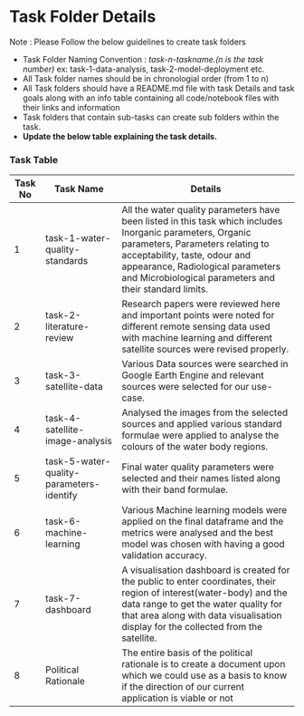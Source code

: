 # Task Folder Details

Note : Please Follow the below guidelines to create task folders
- Task Folder Naming Convention : _task-n-taskname.(n is the task number)_  ex: task-1-data-analysis, task-2-model-deployment etc.
- All Task folder names should be in chronologial order (from 1 to n)
- All Task folders should have a README.md file with task Details and task goals along with an info table containing all code/notebook files with their links and information
- Task folders that contain sub-tasks can create sub folders within the task.
- __Update the below table explaining the task details.__

### Task Table

| Task No| Task Name | Details |
|-|-|-|
|1| task-1-water-quality-standards |All the water quality parameters have been listed in this task which includes Inorganic parameters, Organic parameters, Parameters relating to acceptability, taste, odour and appearance, Radiological parameters and Microbiological parameters and their standard limits.       |
|2| task-2-literature-review       |Research papers were reviewed here and important points were noted for different remote sensing data used with machine learning and different satellite sources were revised properly.          |
|3| task-3-satellite-data       |Various Data sources were searched in Google Earth Engine and relevant sources were selected for our use-case.         |
|4| task-4-satellite-image-analysis       |Analysed the images from the selected sources and applied various standard formulae were applied to analyse the colours of the water body regions.         |
|5| task-5-water-quality-parameters-identify       |Final water quality parameters were selected and their names listed along with their band formulae.         |
|6| task-6-machine-learning       |Various Machine learning models were applied on the final dataframe and the metrics were analysed and the best model was chosen with having a good validation accuracy.         |
|7| task-7-dashboard       |A visualisation dashboard is created for the public to enter coordinates, their region of interest(water-body) and the data range to get the water quality for that area along with data visualisation display for the collected from the satellite.         |
|8|Political Rationale| The entire basis of the political rationale is to create a document upon which we could use as a basis to know if the direction of our current application is viable or not|
